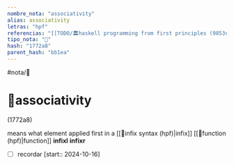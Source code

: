 ```yaml
---
nombre_nota: "associativity"
alias: associativity
letras: "hpf"
referencias: "[[TODO/🏛️haskell programming from first principles (9853c).md]]"
tipo_nota: "📑"
hash: "1772a8"
parent_hash: "bb1ea"
---
```


#nota/📑

# 📑associativity
<div class="hash">(1772a8)</div>



means what element applied first in a [[📑infix syntax (hpf)|infix]] [[📑function (hpf)|function]]
__infixl__ __infixr__

- [ ] recordar  [start:: 2024-10-16]
